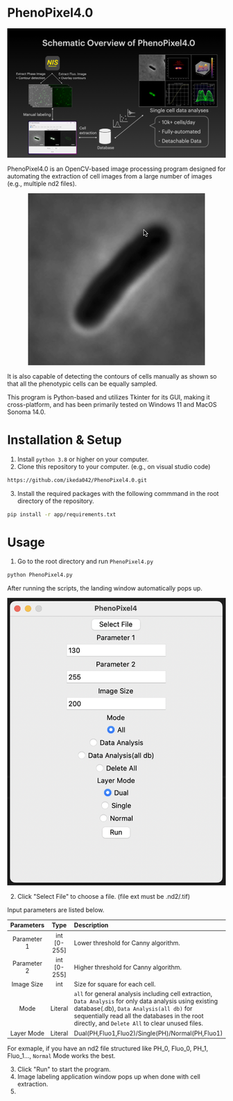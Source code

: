 # PhenoPixel4.0

<div align="center">

![Start-up window](docs_images/Schema_new.png)

</div>
PhenoPixel4.0 is an OpenCV-based image processing program designed for automating the extraction of cell images from a large number of images (e.g., multiple nd2 files). 



<div align="center">

![Start-up window](docs_images/manual_detect_demo.gif)

</div>

It is also capable of detecting the contours of cells manually as shown so that all the phenotypic cells can be equally sampled.

This program is Python-based and utilizes Tkinter for its GUI, making it cross-platform, and has been primarily tested on Windows 11 and MacOS Sonoma 14.0.

# Installation & Setup
1. Install `python 3.8` or higher on your computer.
2. Clone this repository to your computer. (e.g., on visual studio code)
```bash
https://github.com/ikeda042/PhenoPixel4.0.git
```
3. Install the required packages with the following commmand in the root directory of the repository.
```bash
pip install -r app/requirements.txt
```

# Usage
1. Go to the root directory and run `PhenoPixel4.py`
```bash
python PhenoPixel4.py
```
After running the scripts, the landing window automatically pops up. 

![Start-up window](docs_images/landing_window.png)

2. Click "Select File" to choose a file. (file ext must be .nd2/.tif)
   

Input parameters are listed below.

| Parameters | Type | Description |
| :---: | :---: | :--- |
| Parameter 1 | int [0-255] | Lower threshold for Canny algorithm.|
| Parameter 2 | int [0-255] | Higher threshold for Canny algorithm.|
|Image Size | int | Size for square for each cell.|
|Mode| Literal | `all` for general analysis including cell extraction, `Data Analysis` for only data analysis using existing database(.db),  `Data Analysis(all db)` for sequentially read all the databases in the root directly, and `Delete All` to clear unused files.|
|Layer Mode|Literal|Dual(PH,Fluo1,Fluo2)/Single(PH)/Normal(PH,Fluo1)|

For exmaple, if you have an nd2 file structured like PH_0, Fluo_0, PH_1, Fluo_1..., `Normal` Mode works the best.

3. Click "Run" to start the program.
4. Image labeling application window pops up when done with cell extraction.
5. 







